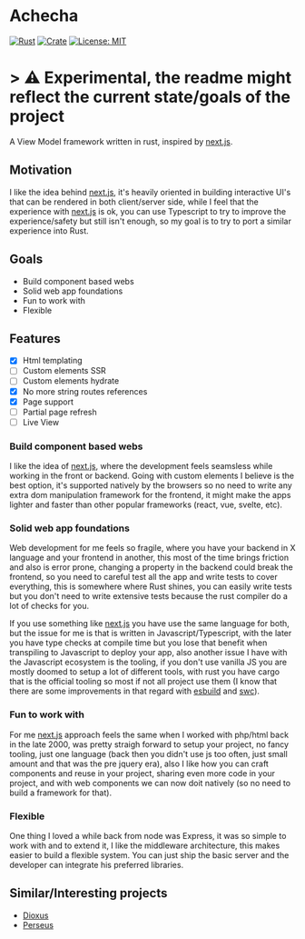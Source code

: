 # Achecha

[![Rust](https://github.com/ahecha-co/ahecha/actions/workflows/general.yml/badge.svg)](https://github.com/ahecha-co/ahecha/actions/workflows/general.yml)
[![Crate](https://img.shields.io/crates/v/ahecha.svg?color=brightgreen&style=flat-square)](https://crates.io/crates/ahecha)
[![License: MIT](https://img.shields.io/badge/License-MIT-yellow.svg)](https://opensource.org/licenses/MIT)

# > ⚠️ Experimental, the readme might reflect the current state/goals of the project

A View Model framework written in rust, inspired by [next.js](https://nextjs.org).

## Motivation

I like the idea behind [next.js](https://nextjs.org), it's heavily oriented in building interactive
UI's that can be rendered in both client/server side, while I feel that the experience with
[next.js](https://nextjs.org) is ok, you can use Typescript to try to improve the experience/safety
but still isn't enough, so my goal is to try to port a similar experience into Rust.

## Goals

- Build component based webs
- Solid web app foundations
- Fun to work with
- Flexible

## Features

- [x] Html templating
- [ ] Custom elements SSR
- [ ] Custom elements hydrate
- [x] No more string routes references
- [x] Page support
- [ ] Partial page refresh
- [ ] Live View

### Build component based webs

I like the idea of [next.js](https://nextjs.org), where the development feels seamsless while working
in the front or backend. Going with custom elements I believe is the best option, it's supported
natively by the browsers so no need to write any extra dom manipulation framework for the frontend,
it might make the apps lighter and faster than other popular frameworks (react, vue, svelte, etc).

### Solid web app foundations

Web development for me feels so fragile, where you have your backend in X language and your frontend
in another, this most of the time brings friction and also is error prone, changing a property in
the backend could break the frontend, so you need to careful test all the app and write tests to
cover everything, this is somewhere where Rust shines, you can easily write tests but you don't need
to write extensive tests because the rust compiler do a lot of checks for you.

If you use something like [next.js](https://nextjs.org) you have use the same language for both, but the issue
for me is that is written in Javascript/Typescript, with the later you have type checks at compile
time but you lose that benefit when transpiling to Javascript to deploy your app, also another issue
I have with the Javascript ecosystem is the tooling, if you don't use vanilla JS you are mostly
doomed to setup a lot of different tools, with rust you have cargo that is the official tooling so
most if not  all project use them (I know that there are some improvements in that regard with
[esbuild](https://esbuild.github.io) and [swc](https://swc.rs)).

### Fun to work with

For me [next.js](https://nextjs.org) approach feels the same when I worked with php/html back in the
late 2000, was pretty straigh forward to setup your project, no fancy tooling, just one language
(back then you didn't use js too often, just small amount and that was the pre jquery era), also I
like how you can craft components and reuse in your project, sharing even more code in your project,
and with web components we can now doit natively (so no need to build a framework for that).

### Flexible

One thing I loved a while back from node was Express, it was so simple to work with and to extend it,
I like the middleware architecture, this makes easier to build a flexible system. You can just ship
the basic server and the developer can integrate his preferred libraries.

## Similar/Interesting projects

- [Dioxus](http://dioxuslabs.com)
- [Perseus](https://github.com/arctic-hen7/perseus)
